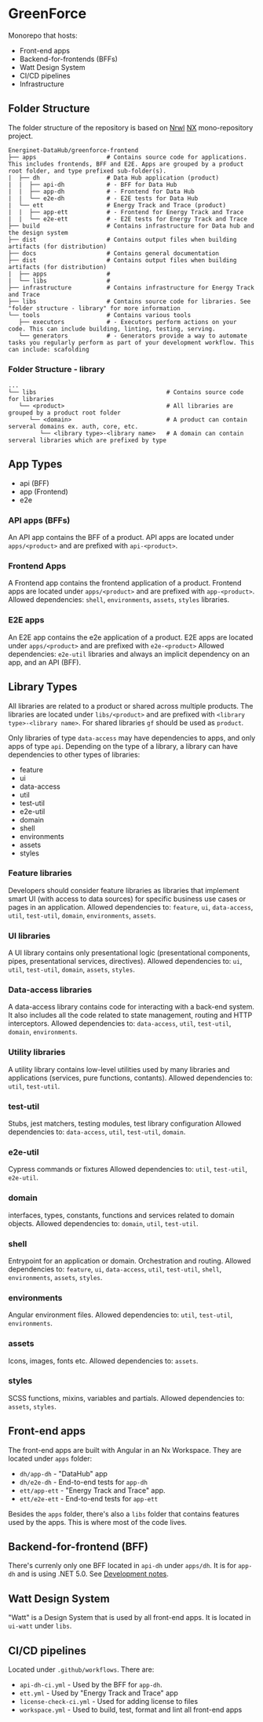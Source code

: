 # GreenForce

Monorepo that hosts:

- Front-end apps
- Backend-for-frontends (BFFs)
- Watt Design System
- CI/CD pipelines
- Infrastructure

## Folder Structure

The folder structure of the repository is based on [Nrwl](https://nrwl.io/) [NX](https://nx.dev/angular) mono-repository project.

```|
Energinet-DataHub/greenforce-frontend
├── apps                    # Contains source code for applications. This includes frontends, BFF and E2E. Apps are grouped by a product root folder, and type prefixed sub-folder(s).
|  ├── dh                   # Data Hub application (product)
|  |  ├── api-dh            # - BFF for Data Hub
|  |  ├── app-dh            # - Frontend for Data Hub
|  |  └── e2e-dh            # - E2E tests for Data Hub
|  └── ett                  # Energy Track and Trace (product)
|  |  ├── app-ett           # - Frontend for Energy Track and Trace
|  |  └── e2e-ett           # - E2E tests for Energy Track and Trace
├── build                   # Contains infrastructure for Data hub and the design system
├── dist                    # Contains output files when building artifacts (for distribution)
├── docs                    # Contains general documentation
├── dist                    # Contains output files when building artifacts (for distribution)
|  ├── apps                 #
|  └── libs                 #
├── infrastructure          # Contains infrastructure for Energy Track and Trace
├── libs                    # Contains source code for libraries. See "folder structure - library" for more information
└── tools                   # Contains various tools
   ├── executors            # - Executors perform actions on your code. This can include building, linting, testing, serving.
   └── generators           # - Generators provide a way to automate tasks you regularly perform as part of your development workflow. This can include: scafolding
```

### Folder Structure - library

```|
...
└── libs                                     # Contains source code for libraries
   └── <product>                             # All libraries are grouped by a product root folder
      └── <domain>                           # A product can contain serveral domains ex. auth, core, etc.
         └── <library type>-<library name>   # A domain can contain serveral libraries which are prefixed by type
```

## App Types

- api (BFF)
- app (Frontend)
- e2e

### API apps (BFFs)

An API app contains the BFF of a product. API apps are located under `apps/<product>` and are prefixed with `api-<product>`.

### Frontend Apps

A Frontend app contains the frontend application of a product. Frontend apps are located under `apps/<product>` and are prefixed with `app-<product>`.
Allowed dependencies: `shell`, `environments`, `assets`, `styles` libraries.

### E2E apps

An E2E app contains the e2e application of a product. E2E apps are located under `apps/<product>` and are prefixed with `e2e-<product>`
Allowed dependencies: `e2e-util` libraries and always an implicit dependency on an app, and an API (BFF).

## Library Types

All libraries are related to a product or shared across multiple products. The libraries are located under `libs/<product>` and are prefixed with `<library type>-<library name>`.
For shared libraries `gf` should be used as `product`.

Only libraries of type `data-access` may have dependencies to apps, and only apps of type `api`. Depending on the type of a library, a library can have dependencies to other types of libraries:

- feature
- ui
- data-access
- util
- test-util
- e2e-util
- domain
- shell
- environments
- assets
- styles

### Feature libraries

Developers should consider feature libraries as libraries that implement smart UI (with access to data sources) for specific business use cases or pages in an application.
Allowed dependencies to: `feature`, `ui`, `data-access`, `util`, `test-util`, `domain`, `environments`, `assets`.

### UI libraries

A UI library contains only presentational logic (presentational components, pipes, presentational services, directives).
Allowed dependencies to: `ui`, `util`, `test-util`, `domain`, `assets`, `styles`.

### Data-access libraries

A data-access library contains code for interacting with a back-end system. It also includes all the code related to state management, routing and HTTP interceptors.
Allowed dependencies to: `data-access`, `util`, `test-util`, `domain`, `environments`.

### Utility libraries

A utility library contains low-level utilities used by many libraries and applications (services, pure functions, contants).
Allowed dependencies to: `util`, `test-util`.

### test-util

Stubs, jest matchers, testing modules, test library configuration
Allowed dependencies to: `data-access`, `util`, `test-util`, `domain`.

### e2e-util

Cypress commands or fixtures
Allowed dependencies to: `util`, `test-util`, `e2e-util`.

### domain

interfaces, types, constants, functions and services related to domain objects.
Allowed dependencies to: `domain`, `util`, `test-util`.

### shell

Entrypoint for an application or domain. Orchestration and routing.
Allowed dependencies to: `feature`, `ui`, `data-access`, `util`, `test-util`, `shell`, `environments`, `assets`, `styles`.

### environments

Angular environment files.
Allowed dependencies to: `util`, `test-util`, `environments`.

### assets

Icons, images, fonts etc.
Allowed dependencies to: `assets`.

### styles

SCSS functions, mixins, variables and partials.
Allowed dependencies to: `assets`, `styles`.

## Front-end apps

The front-end apps are built with Angular in an Nx Workspace. They are located under `apps` folder:

- `dh/app-dh` - "DataHub" app
- `dh/e2e-dh` - End-to-end tests for `app-dh`
- `ett/app-ett` - "Energy Track and Trace" app.
- `ett/e2e-ett` - End-to-end tests for `app-ett`

Besides the `apps` folder, there's also a `libs` folder that contains features used by the apps. This is where most of the code lives.

## Backend-for-frontend (BFF)

There's currenly only one BFF located in `api-dh` under `apps/dh`. It is for `app-dh` and is using .NET 5.0. See [Development notes](./apps/dh/api-dh/documents/development.md).

## Watt Design System

"Watt" is a Design System that is used by all front-end apps. It is located in `ui-watt` under `libs`.

## CI/CD pipelines

Located under `.github/workflows`. There are:

- `api-dh-ci.yml` - Used by the BFF for `app-dh`.
- `ett.yml` - Used by "Energy Track and Trace" app
- `license-check-ci.yml` - Used for adding license to files
- `workspace.yml` - Used to build, test, format and lint all front-end apps
